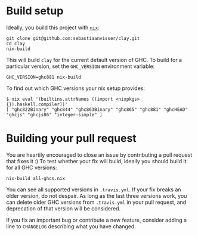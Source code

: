 # Build setup

Ideally, you build this project with [`nix`](https://nixos.org/nix/):

```
git clone git@github.com:sebastiaanvisser/clay.git
cd clay
nix-build
```

This will build `clay` for the current default version of GHC.
To build for a particular version,
set the `GHC_VERSION` environment variable:

```
GHC_VERSION=ghc881 nix-build
```

To find out which GHC versions your nix setup provides:

```
$ nix eval '(builtins.attrNames ((import <nixpkgs> {}).haskell.compiler))'
[ "ghc822Binary" "ghc844" "ghc863Binary" "ghc865" "ghc881" "ghcHEAD" "ghcjs" "ghcjs86" "integer-simple" ]
```

# Building your pull request

You are heartily encouraged to close an issue by contributing a pull request that fixes it :)
To test whether your fix will build,
ideally you should build it for all GHC versions:

```
nix-build all-ghcs.nix
```

You can see all supported versions in `.travis.yml`.
If your fix breaks an older version, do not despair.
As long as the last three versions work,
you can delete older GHC versions from `.travis.yml` in your pull request,
and deprecation of that version will be considered.

If you fix an important bug or contribute a new feature,
consider adding a line to `CHANGELOG` describing what you have changed.

